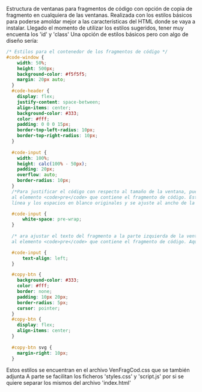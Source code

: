 Estructura de ventanas para fragmentos de código con opción de copia de fragmento en cualquiera de las ventanas.
Realizada con los estilos básicos para poderse amoldar mejor a las características del HTML donde se vaya a instalar.
Llegado el momento de utilizar los estilos sugeridos, tener  muy encuenta los 'id' y 'class'
Una opción de estilos básicos pero con algo de diseño sería:

```css
/* Estilos para el contenedor de los fragmentos de código */
#code-window {
    width: 50%;
    height: 500px;
    background-color: #f5f5f5;
    margin: 20px auto;
  }
  #code-header {
    display: flex;
    justify-content: space-between;
    align-items: center;
    background-color: #333;
    color: #fff;
    padding: 0 0 0 15px;
    border-top-left-radius: 10px;
    border-top-right-radius: 10px;
  }
  
  #code-input {
    width: 100%;
    height: calc(100% - 50px);
    padding: 20px;
    overflow: auto;
    border-radius: 10px;
  }
  /*Para justificar el código con respecto al tamaño de la ventana, puede agregar el estilo <code>white-space: pre-wrap</code> 
  al elemento <code>pre</code> que contiene el fragmento de código. Esto forzará a que el código se muestre con los saltos de 
  línea y los espacios en blanco originales y se ajuste al ancho de la ventana. Aquí está el código necesario para hacerlo:*/

  #code-input {
      white-space: pre-wrap;
  }
  
  /* ara ajustar el texto del fragmento a la parte izquierda de la ventana, puede agregar el estilo <code>text-align: left</code> 
  al elemento <code>pre</code> que contiene el fragmento de código. Aquí está el código necesario para hacerlo:*/

  #code-input {
      text-align: left;
  }

  #copy-btn {
    background-color: #333;
    color: #fff;
    border: none;
    padding: 10px 20px;
    border-radius: 5px;
    cursor: pointer;
  }
  #copy-btn {
    display: flex;
    align-items: center;
  }
  
  #copy-btn svg {
    margin-right: 10px;
  }
  ```
  Estos estilos se encuentran en el archivo VenFragCod.css que se también adjunta
  A parte se facilitan los ficheros 'styles.css' y 'script.js' por si se quiere separar los mismos del archivo 'index.html'